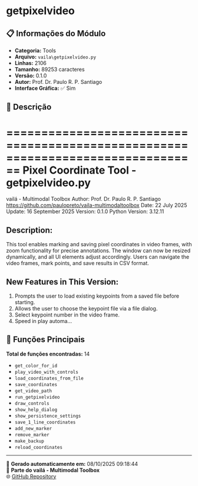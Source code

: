 # getpixelvideo

## 📋 Informações do Módulo

- **Categoria:** Tools
- **Arquivo:** `vaila\getpixelvideo.py`
- **Linhas:** 2106
- **Tamanho:** 89253 caracteres
- **Versão:** 0.1.0
- **Autor:** Prof. Dr. Paulo R. P. Santiago
- **Interface Gráfica:** ✅ Sim

## 📖 Descrição


================================================================================
Pixel Coordinate Tool - getpixelvideo.py
================================================================================
vailá - Multimodal Toolbox
Author: Prof. Dr. Paulo R. P. Santiago
https://github.com/paulopreto/vaila-multimodaltoolbox
Date: 22 July 2025
Update: 16 September 2025
Version: 0.1.0
Python Version: 3.12.11

Description:
------------
This tool enables marking and saving pixel coordinates in video frames, with
zoom functionality for precise annotations. The window can now be resized dynamically,
and all UI elements adjust accordingly. Users can navigate the video frames, mark
points, and save results in CSV format.

New Features in This Version:
------------------------------
1. Prompts the user to load existing keypoints from a saved file before starting.
2. Allows the user to choose the keypoint file via a file dialog.
3. Select keypoint number in the video frame.
4. Speed in play automa...

## 🔧 Funções Principais

**Total de funções encontradas:** 14

- `get_color_for_id`
- `play_video_with_controls`
- `load_coordinates_from_file`
- `save_coordinates`
- `get_video_path`
- `run_getpixelvideo`
- `draw_controls`
- `show_help_dialog`
- `show_persistence_settings`
- `save_1_line_coordinates`
- `add_new_marker`
- `remove_marker`
- `make_backup`
- `reload_coordinates`




---

📅 **Gerado automaticamente em:** 08/10/2025 09:18:44  
🔗 **Parte do vailá - Multimodal Toolbox**  
🌐 [GitHub Repository](https://github.com/vaila-multimodaltoolbox/vaila)
